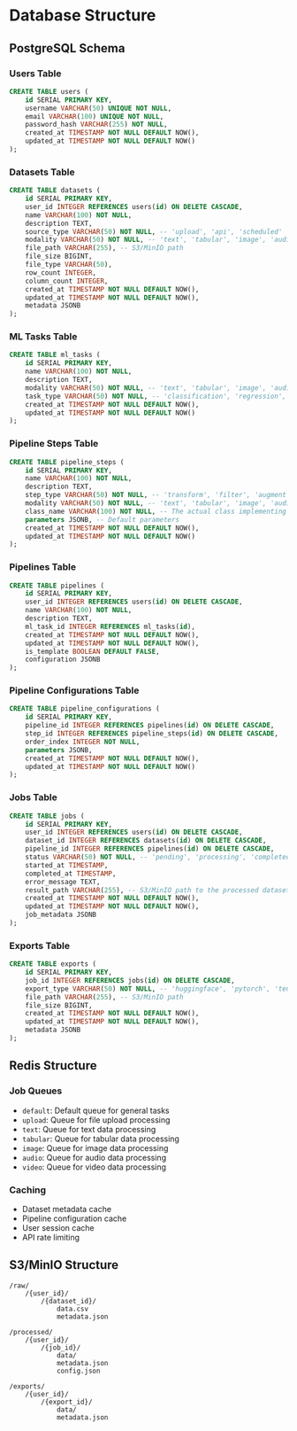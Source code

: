 # Database Structure

## PostgreSQL Schema

### Users Table

```sql
CREATE TABLE users (
    id SERIAL PRIMARY KEY,
    username VARCHAR(50) UNIQUE NOT NULL,
    email VARCHAR(100) UNIQUE NOT NULL,
    password_hash VARCHAR(255) NOT NULL,
    created_at TIMESTAMP NOT NULL DEFAULT NOW(),
    updated_at TIMESTAMP NOT NULL DEFAULT NOW()
);
```

### Datasets Table

```sql
CREATE TABLE datasets (
    id SERIAL PRIMARY KEY,
    user_id INTEGER REFERENCES users(id) ON DELETE CASCADE,
    name VARCHAR(100) NOT NULL,
    description TEXT,
    source_type VARCHAR(50) NOT NULL, -- 'upload', 'api', 'scheduled'
    modality VARCHAR(50) NOT NULL, -- 'text', 'tabular', 'image', 'audio', 'video', 'multimodal'
    file_path VARCHAR(255), -- S3/MinIO path
    file_size BIGINT,
    file_type VARCHAR(50),
    row_count INTEGER,
    column_count INTEGER,
    created_at TIMESTAMP NOT NULL DEFAULT NOW(),
    updated_at TIMESTAMP NOT NULL DEFAULT NOW(),
    metadata JSONB
);
```

### ML Tasks Table

```sql
CREATE TABLE ml_tasks (
    id SERIAL PRIMARY KEY,
    name VARCHAR(100) NOT NULL,
    description TEXT,
    modality VARCHAR(50) NOT NULL, -- 'text', 'tabular', 'image', 'audio', 'video', 'multimodal'
    task_type VARCHAR(50) NOT NULL, -- 'classification', 'regression', 'ner', 'object_detection', etc.
    created_at TIMESTAMP NOT NULL DEFAULT NOW(),
    updated_at TIMESTAMP NOT NULL DEFAULT NOW()
);
```

### Pipeline Steps Table

```sql
CREATE TABLE pipeline_steps (
    id SERIAL PRIMARY KEY,
    name VARCHAR(100) NOT NULL,
    description TEXT,
    step_type VARCHAR(50) NOT NULL, -- 'transform', 'filter', 'augment', etc.
    modality VARCHAR(50) NOT NULL, -- 'text', 'tabular', 'image', 'audio', 'video', 'multimodal'
    class_name VARCHAR(100) NOT NULL, -- The actual class implementing this step
    parameters JSONB, -- Default parameters
    created_at TIMESTAMP NOT NULL DEFAULT NOW(),
    updated_at TIMESTAMP NOT NULL DEFAULT NOW()
);
```

### Pipelines Table

```sql
CREATE TABLE pipelines (
    id SERIAL PRIMARY KEY,
    user_id INTEGER REFERENCES users(id) ON DELETE CASCADE,
    name VARCHAR(100) NOT NULL,
    description TEXT,
    ml_task_id INTEGER REFERENCES ml_tasks(id),
    created_at TIMESTAMP NOT NULL DEFAULT NOW(),
    updated_at TIMESTAMP NOT NULL DEFAULT NOW(),
    is_template BOOLEAN DEFAULT FALSE,
    configuration JSONB
);
```

### Pipeline Configurations Table

```sql
CREATE TABLE pipeline_configurations (
    id SERIAL PRIMARY KEY,
    pipeline_id INTEGER REFERENCES pipelines(id) ON DELETE CASCADE,
    step_id INTEGER REFERENCES pipeline_steps(id) ON DELETE CASCADE,
    order_index INTEGER NOT NULL,
    parameters JSONB,
    created_at TIMESTAMP NOT NULL DEFAULT NOW(),
    updated_at TIMESTAMP NOT NULL DEFAULT NOW()
);
```

### Jobs Table

```sql
CREATE TABLE jobs (
    id SERIAL PRIMARY KEY,
    user_id INTEGER REFERENCES users(id) ON DELETE CASCADE,
    dataset_id INTEGER REFERENCES datasets(id) ON DELETE CASCADE,
    pipeline_id INTEGER REFERENCES pipelines(id) ON DELETE CASCADE,
    status VARCHAR(50) NOT NULL, -- 'pending', 'processing', 'completed', 'failed'
    started_at TIMESTAMP,
    completed_at TIMESTAMP,
    error_message TEXT,
    result_path VARCHAR(255), -- S3/MinIO path to the processed dataset
    created_at TIMESTAMP NOT NULL DEFAULT NOW(),
    updated_at TIMESTAMP NOT NULL DEFAULT NOW(),
    job_metadata JSONB
);
```

### Exports Table

```sql
CREATE TABLE exports (
    id SERIAL PRIMARY KEY,
    job_id INTEGER REFERENCES jobs(id) ON DELETE CASCADE,
    export_type VARCHAR(50) NOT NULL, -- 'huggingface', 'pytorch', 'tensorflow', 'csv', 'json'
    file_path VARCHAR(255), -- S3/MinIO path
    file_size BIGINT,
    created_at TIMESTAMP NOT NULL DEFAULT NOW(),
    updated_at TIMESTAMP NOT NULL DEFAULT NOW(),
    metadata JSONB
);
```

## Redis Structure

### Job Queues

- `default`: Default queue for general tasks
- `upload`: Queue for file upload processing
- `text`: Queue for text data processing
- `tabular`: Queue for tabular data processing
- `image`: Queue for image data processing
- `audio`: Queue for audio data processing
- `video`: Queue for video data processing

### Caching

- Dataset metadata cache
- Pipeline configuration cache
- User session cache
- API rate limiting

## S3/MinIO Structure

```
/raw/
    /{user_id}/
        /{dataset_id}/
            data.csv
            metadata.json

/processed/
    /{user_id}/
        /{job_id}/
            data/
            metadata.json
            config.json

/exports/
    /{user_id}/
        /{export_id}/
            data/
            metadata.json
``` 